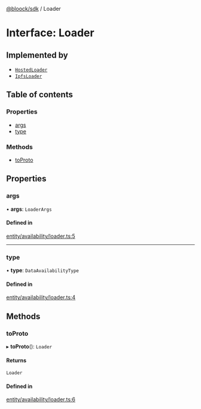 [@bloock/sdk](../index.md) / Loader

# Interface: Loader

## Implemented by

- [`HostedLoader`](../classes/HostedLoader.md)
- [`IpfsLoader`](../classes/IpfsLoader.md)

## Table of contents

### Properties

- [args](Loader.md#args)
- [type](Loader.md#type)

### Methods

- [toProto](Loader.md#toproto)

## Properties

### args

• **args**: `LoaderArgs`

#### Defined in

[entity/availability/loader.ts:5](https://github.com/bloock/bloock-sdk/blob/10b1e90/languages/js/src/entity/availability/loader.ts#L5)

___

### type

• **type**: `DataAvailabilityType`

#### Defined in

[entity/availability/loader.ts:4](https://github.com/bloock/bloock-sdk/blob/10b1e90/languages/js/src/entity/availability/loader.ts#L4)

## Methods

### toProto

▸ **toProto**(): `Loader`

#### Returns

`Loader`

#### Defined in

[entity/availability/loader.ts:6](https://github.com/bloock/bloock-sdk/blob/10b1e90/languages/js/src/entity/availability/loader.ts#L6)
